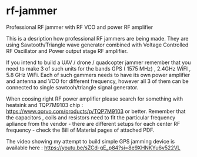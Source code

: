# rf-jammer
Professional RF jammer with RF VCO and power RF amplifier

This is a desription how professional RF jammers are being made. They are using Sawtooth/Triangle wave generator combined with Voltage Controlled RF Oscillator and Power output stage RF amplifier.

If you intend to build a UAV / drone / quadcopter jammer remember that you need to make 3 of such units for the bands GPS ( 1575 MHz) , 2.4GHz WiFI , 5.8 GHz WiFi. Each of such gammers needs to have its own power amplifier and antenna and VCO for different frequency, however all 3 of them can be connected to single sawtooh/triangle signal generator. 

When coosing right RF power amplifier please search for something with heatsink and TQP7M9103 chip : https://www.qorvo.com/products/p/TQP7M9103   or better. Remember that the capacitors , coils and resistors need to fit the particular frequency  apliance from the vendor - there are different setups for each center RF frequency - check the Bill of Material pages of attached PDF. 

The video showing my attempt to build simple GPS jamming device is available here : https://youtu.be/sZCd-gE_p84?si=8e9XHNKYu6v522VL




